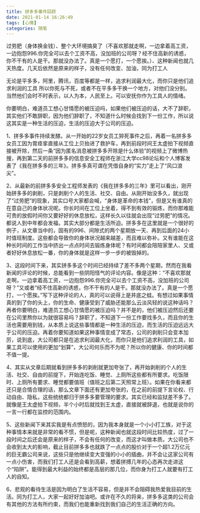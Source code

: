 ```yaml
---
title: 拼多多事件回顾
date: 2021-01-14 16:26:49
tags: [心情]
categories: 随笔
---
```

过劳肥（身体换金钱）、整个大环境搞臭了（不喜欢那就走啊，一边拿着高工资，一边抱怨996.你完全可以去个工资不高，没加班的公司呀？经不住高新的诱惑，你不干有的人是干。那就没办法了。真是一个愿打，一个愿挨。）、这种新闻也就几天热度。几天后依然是原来的样子，没有任何改变、加油，同为打工人

无论是平多多，阿里，腾讯，百度等都是一样，追求利润最大化，而你只是他们追求利润的工具
所以你死与不死，或者不在平多多干换一个地方，对他们没分别。
当然他们会时不时表示，以人为本，人民至上。可以安抚你作为工具人的情绪。

你要明白，难道员工想心甘情愿的被压迫吗，如果他们被压迫的话，大不了辞职，其实他们不敢辞职，因为他们辞职了，不知道什么时候会找到下一份工作，所以说这其实是一种生活的压迫，生活的压迫大于公司的压迫。

1、拼多多事件持续发酵。从一开始的22岁女员工猝死事件之后，再着一名拼多多女员工因为胃痉挛直接从工位上贝抬进了救护车，再到前段时间王太虚拍下视频直接被开除，然后一条“因为匿名消息被拼多多开除是什么体验”的视频上了微博热搜，再到第二天的前拼多多的信息安全工程师在浙江大学cc98论坛和个人博客发表了《我在拼多多的三年》。拼多多真可谓在凭借自身的“实力”走上了“风口浪尖”。

2、从最新的前拼多多安全工程师发表的《我在拼多多的三年》里可以看出，刚开始拼多多的剥削，只是剥削个人的生活、社交、自由。从刚开始没多久，就出现了“过劳肥”的现象，其实口号大家都会喊，“身体是革命的本钱”，但是又有谁真的在意自己的身体状况呢。你长时间在工位上坐着，得不到有效的锻炼，而你那难能可贵的放假时间你又要好好的休息放松，这样长久以往就会出现“过劳肥”的情况。都说人到中年都会发福，其实大部分都是生活所迫。拼多多在这里就是一个很好的例子，从文章当中的，固有的996、间隙式的两个星期放一天、再到后面的24小时值班制度。这些都会导致你的身体状况越来越差，而且难以弥补。又有谁能在这种长时间的工作当中挤出一点点时间去锻炼身体呢？有时间都会陪陪家里人、又或者好好休息放松一番，你的身体就是这样一步一步的被毁掉的。

3、这段时间下来，其实拼多多这个时间已经持续了差不多两个星期，然而在我看新闻的评论的时候，总能看到一些阴阳怪气的评论内容。像是这种：“不喜欢那就走啊，一边拿着高工资，一边抱怨996.你完全可以去个工资不高，没加班的公司呀？”又或者“经不住高新的诱惑，你不干有的人是干。那就没办法了。真是一个愿打，一个愿挨。”写下这种评论的人，真的可以说得上是井底之蛙。有想过如果事情真的到了你的头上，你的生命、健康受到了威胁还能那么云淡风轻的说这种话吗？再者你要明白，难道员工想心甘情愿的被压迫吗？并不是的，他们被压迫然后还要在公司里熬你以为就很容易吗？辞职了，不知道下一份工作要找多久，而且你的生活也需要用到钱，从本质上说这些事情都是一种生活的压迫，而生活的压迫远远大于公司的压迫。再着你要知道如果这种事情变成了常态，公司的剥削只会变本加厉，说到底，大公司都只是在追求利润最大化，而你只是他们追求利润的工具，如果工具可以使用的更加“划算”，大公司何乐而不为呢？所以你的健康、你的时间都不值一提。

4、其实从文章后期就看到拼多多的剥削就更加夸张了，再开始剥削的个人的生活、社交、自由的前提下，开始连吃饭、睡觉、上厕所这些都有所要求。吃饭限时、上厕所有要求、睡觉都要值班（值班之后第二天照常上班）。如果在你看来都还只是合情合理的话，那么文章下面还有更加夸张的，在之前的前提下言论权、行动自由、隐私，这些统统都归于拼多多要管理的要求。其实已经和监狱差不多了。就像是王太虚拍下视频，半个小时后就找到王太虚，直接就被辞退，也就是说你的一言一行都在监控的范围内。

5、这些新闻下来其实我是有点愤怒的，因为我本身就是一个小小打工族，对于这种事情本来就是非常的看不惯，但是呢，这种新闻也就这段时间比较热度，过了一段时间之后还会是原来的样子，不会有任何的改变，而这才叫做本质。大公司也不会收到太大的影响，截止目前拼多多也就跌了一点点的股价对于一个超1.2万亿元的巨无霸公司来说，这些只是他继续变大变强的小小的插曲，并不会让这家公司有一点小伤害，而我们打工人还是会看到高薪，想着拼搏几年的心态再次走进这个“陷阱”。能得到最大利益的始终都是高层的那几位，而你身为打工人就要有打工人的自知。

6、悲观的看待生活是因为明白了生活不容易，但是并不会阻碍我热爱我目前的生活。同为打工人，大家一起好好加油吧。或许在不久的将来，拼多多这类的公司会有其他的方法有所约束，而我们也能重新找到我们自己的生活正确的方向。
